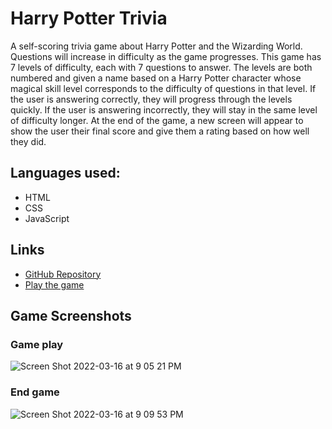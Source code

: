 # Harry Potter Trivia

A self-scoring trivia game about Harry Potter and the Wizarding World. Questions will increase in difficulty as the game progresses.
This game has 7 levels of difficulty, each with 7 questions to answer. The levels are both numbered and given a name based on a Harry Potter character whose magical skill level corresponds to the difficulty of questions in that level.
If the user is answering correctly, they will progress through the levels quickly. If the user is answering incorrectly, they will stay in the same level of difficulty longer.
At the end of the game, a new screen will appear to show the user their final score and give them a rating based on how well they did.
## Languages used:
- HTML
- CSS
- JavaScript
## Links
- [GitHub Repository](https://github.com/danianise/triviagame)
- [Play the game](https://danianise.github.io/triviagame/)
## Game Screenshots
### Game play
![Screen Shot 2022-03-16 at 9 05 21 PM](https://user-images.githubusercontent.com/97096664/158716387-f21810b4-2420-4d73-9086-91d41b757e94.png)
### End game
![Screen Shot 2022-03-16 at 9 09 53 PM](https://user-images.githubusercontent.com/97096664/158716798-6dea148d-a8f6-4b0a-87bf-83682a936075.png)
